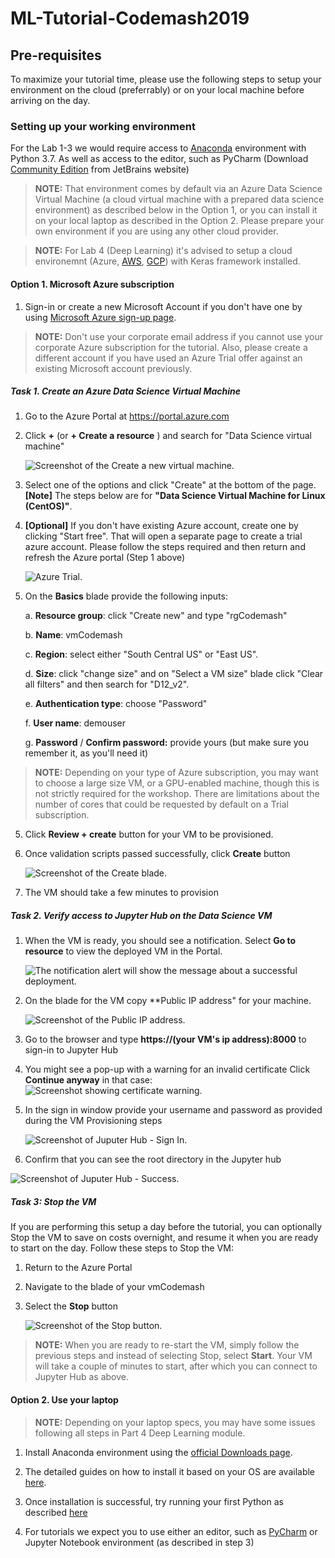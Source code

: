 # ML-Tutorial-Codemash2019

## Pre-requisites

To maximize your tutorial time, please use the following steps to setup your environment on the cloud (preferrably) or on your local machine before arriving on the day.

### Setting up your working environment

For the Lab 1-3 we would require access to [Anaconda](https://www.anaconda.com) environment with Python 3.7.  As well as access to the editor, such as PyCharm (Download [Community Edition](https://www.jetbrains.com/pycharm/download/) from JetBrains website)


> **NOTE:** That environment comes by default via an Azure Data Science Virtual Machine (a cloud virtual machine with a prepared data science environment) as described below in the Option 1, or you can install it on your local laptop as described in the Option 2. Please prepare your own environment if you are using any other cloud provider.

> **NOTE:** For Lab 4 (Deep Learning) it's advised to setup a cloud environemnt (Azure, [AWS](https://blog.keras.io/running-jupyter-notebooks-on-gpu-on-aws-a-starter-guide.html), [GCP](https://medium.com/google-cloud/containerized-jupyter-notebooks-on-gpu-on-google-cloud-8e86ef7f31e9)) with Keras framework installed. 

#### Option 1. Microsoft Azure subscription

1. Sign-in or create a new Microsoft Account if you don't have one by using [Microsoft Azure sign-up page](https://login.live.com/login.srf?lw=1). 

> **NOTE:** Don't use your corporate email address if you cannot use your corporate Azure subscription for the tutorial. Also, please create a different account if you have used an Azure Trial offer against an existing Microsoft account previously.

##### Task 1. Create an Azure Data Science Virtual Machine

1. Go to the Azure Portal at <https://portal.azure.com>
2. Click **+** (or **+ Create a resource** ) and search for "Data Science virtual machine"

    ![Screenshot of the Create a new virtual machine.](images/NewVM.png "Create a new virtual machine")

3. Select one of the options and click "Create" at the bottom of the page. **[Note]** The steps below are for **"Data Science Virtual Machine for Linux (CentOS)"**.

4. **[Optional]** If you don't have existing Azure account, create one by clicking "Start free". That will open a separate page to create a trial azure account. Please follow the steps required and then return and refresh the Azure portal (Step 1 above)

    ![Azure Trial.](images/AzureTrial.png "Azure Trial")

4.  On the **Basics** blade provide the following inputs:

    a. **Resource group**: click "Create new" and type "rgCodemash" 

    b.  **Name**: vmCodemash

    c. **Region**: select either "South Central US" or "East US".

    d.  **Size**: click "change size" and on "Select a VM size" blade click "Clear all filters" and then search for "D12_v2". 
    
    e.  **Authentication type**: choose "Password"

    f.  **User name**: demouser

    g.  **Password** / **Confirm password:** provide yours (but make sure you remember it, as you'll need it)

> **NOTE:**  Depending on your type of Azure subscription, you may want to choose a large size VM, or a GPU-enabled machine, though this is not strictly required for the workshop. There are limitations about the number of cores that could be requested by default on a Trial subscription.
    
5.  Click **Review + create** button for your VM to be provisioned.

8.  Once validation scripts passed successfully, click **Create** button

    ![Screenshot of the Create blade.](images/ProvisionVM.png "Provision VM")

9.  The VM should take a few minutes to provision

##### Task 2. Verify access to Jupyter Hub on the Data Science VM

1.  When the VM is ready, you should see a notification. Select **Go to resource** to view the deployed VM in the Portal.

    ![The notification alert will show the message about a successful deployment.](images/Notifications.png "Notification window")

2.  On the blade for the VM copy **Public IP address" for your machine.

    ![Screenshot of the Public IP address.](images/VMip.png "Copy the IP address")


3.  Go to the browser and type **https://(your VM's ip address):8000** to sign-in to Jupyter Hub 

4. You might  see a pop-up with a warning for an invalid certificate Click **Continue anyway** in that case: 
    ![Screenshot showing certificate warning.](images/CertError.png "Invalid Certificate")

5.  In the sign in window provide your username and password as provided during the VM Provisioning steps

    ![Screenshot of Juputer Hub - Sign In.](images/JupyterSignIn.png "Jupyter Sign-in")

6. Confirm that you can see the root directory in the Jupyter hub

![Screenshot of Juputer Hub - Success.](images/JupyterLoggedIn.png "Jupyter Success")

##### Task 3: Stop the VM

If you are performing this setup a day before the tutorial, you can optionally Stop the VM to save on costs overnight, and resume it when you are ready to start on the day. Follow these steps to Stop the VM:

1.  Return to the Azure Portal

2.  Navigate to the blade of your vmCodemash

3.  Select the **Stop** button

    ![Screenshot of the Stop button.](images/StopVM.png "Stop button")

> **NOTE:** When you are ready to re-start the VM, simply follow the previous steps and instead of selecting Stop, select **Start**. Your VM will take a couple of minutes to start, after which you can connect to Jupyter Hub as above.

#### Option 2. Use your laptop 

> **NOTE:** Depending on your laptop specs, you may have some issues following all steps in Part 4 Deep Learning module.

1. Install Anaconda environment using the [official Downloads page](https://www.anaconda.com/download/).

2. The detailed guides on how to install it based on your OS are available [here](http://docs.anaconda.com/anaconda/install/).

3. Once installation is successful, try running your first Python as described [here](http://docs.anaconda.com/anaconda/user-guide/getting-started/)

4. For tutorials we expect you to use either an editor, such as [PyCharm](https://www.jetbrains.com/pycharm/download/
) or Jupyter Notebook environment (as described in step 3)
